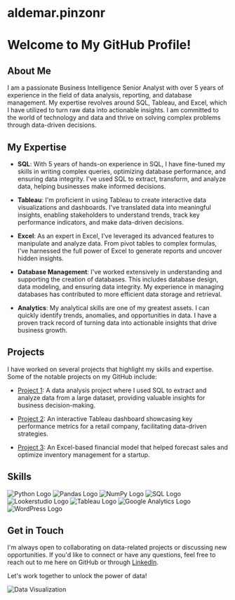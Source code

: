 # aldemar.pinzonr
# Welcome to My GitHub Profile!

## About Me
I am a passionate Business Intelligence Senior Analyst with over 5 years of experience in the field of data analysis, reporting, and database management. My expertise revolves around SQL, Tableau, and Excel, which I have utilized to turn raw data into actionable insights. I am committed to the world of technology and data and thrive on solving complex problems through data-driven decisions.

## My Expertise

- **SQL**: With 5 years of hands-on experience in SQL, I have fine-tuned my skills in writing complex queries, optimizing database performance, and ensuring data integrity. I've used SQL to extract, transform, and analyze data, helping businesses make informed decisions.

- **Tableau**: I'm proficient in using Tableau to create interactive data visualizations and dashboards. I've translated data into meaningful insights, enabling stakeholders to understand trends, track key performance indicators, and make data-driven decisions.

- **Excel**: As an expert in Excel, I've leveraged its advanced features to manipulate and analyze data. From pivot tables to complex formulas, I've harnessed the full power of Excel to generate reports and uncover hidden insights.

- **Database Management**: I've worked extensively in understanding and supporting the creation of databases. This includes database design, data modeling, and ensuring data integrity. My experience in managing databases has contributed to more efficient data storage and retrieval.

- **Analytics**: My analytical skills are one of my greatest assets. I can quickly identify trends, anomalies, and opportunities in data. I have a proven track record of turning data into actionable insights that drive business growth.

## Projects

I have worked on several projects that highlight my skills and expertise. Some of the notable projects on my GitHub include:

- [Project 1](link-to-project-1): A data analysis project where I used SQL to extract and analyze data from a large dataset, providing valuable insights for business decision-making.

- [Project 2](link-to-project-2): An interactive Tableau dashboard showcasing key performance metrics for a retail company, facilitating data-driven strategies.

- [Project 3](link-to-project-3): An Excel-based financial model that helped forecast sales and optimize inventory management for a startup.

## Skills

![Python Logo](https://img.shields.io/badge/-Python-3776AB?logo=python&logoColor=white) ![Pandas Logo](https://img.shields.io/badge/-Pandas-150458?logo=pandas&logoColor=white) ![NumPy Logo](https://img.shields.io/badge/-NumPy-013243?logo=numpy&logoColor=white) ![SQL Logo](https://img.shields.io/badge/-SQL-4479A1?logo=sql&logoColor=white) ![Lookerstudio Logo](https://img.shields.io/badge/-Lookerstudio-FF6F61?logo=looker&logoColor=white) ![Tableau Logo](https://img.shields.io/badge/-Tableau-E97627?logo=tableau&logoColor=white) ![Google Analytics Logo](https://img.shields.io/badge/-Google%20Analytics-E37400?logo=google-analytics&logoColor=white) ![WordPress Logo](https://img.shields.io/badge/-WordPress-21759B?logo=wordpress&logoColor=white)


## Get in Touch
I'm always open to collaborating on data-related projects or discussing new opportunities. If you'd like to connect or have any questions, feel free to reach out to me here on GitHub or through [LinkedIn](link-to-your-linkedin-profile).

Let's work together to unlock the power of data!

![Data Visualization](data-visualization-image-url)

